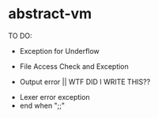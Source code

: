 # abstract-vm
TO DO:
- Exception for Underflow
+ File Access Check and Exception
- Output error || WTF DID I WRITE THIS??
+ Lexer error exception
+ end when ";;"